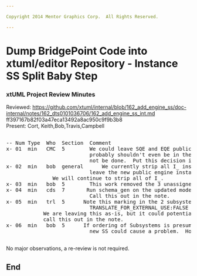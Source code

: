 ```yaml
---

Copyright 2014 Mentor Graphics Corp.  All Rights Reserved.

---
```


# Dump BridgePoint Code into xtuml/editor Repository - Instance SS Split Baby Step
### xtUML Project Review Minutes

Reviewed:  https://github.com/xtuml/internal/blob/162_add_engine_ss/doc-internal/notes/162_dts0101036706/162_add_engine_ss_int.md 
           ff397167b82f03a47eca13492a8ac950c9f9b3b8  
Present:  Cort, Keith,Bob,Travis,Campbell

<pre>

-- Num Type  Who  Section  Comment
x- 01  min   CMC  5        We could leave SQE and EQE public.  However, Cort notes that these
                           probably shouldn't even be in the meta-model proper.  Therefore, this will
                           not be done.  Put this decision in the note.
x- 02  min   bob  general      We currently strip all I_ instances before model compilation.  We could potentially
                           leave the new public engine instances.  However, we will not do so.
			   We will continue to strip all of I_.
x- 03  min   bob  5        This work removed the 3 unassigned imported classes in the Instance SS
x- 04  min   cds  7       Run schema_gen on the updated model to help check ordering
                           Call this out in the note.
x- 05  min   trl  5      Note this marking in the 2 subsystems being modified:
                           TRANSLATE_FOR_EXTERNAL_USE:FALSE
			We are leaving this as-is, but it could potentially change to true.
			call this out in the note.
x- 06  min   bob  5      If ordering of Subsystems is presumed somewhere in the tool, then introduction of this
                           new SS could cause a problem.  However, discussion about this has revealed no such know places.

</pre>
   
No major observations, a re-review is not required.


End
---

